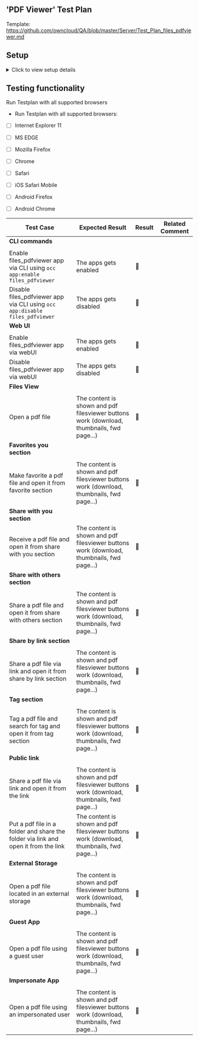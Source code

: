 ## 'PDF Viewer' Test Plan

Template: https://github.com/owncloud/QA/blob/master/Server/Test_Plan_files_pdfviewer.md

## Setup

<details><summary>Click to view setup details</summary>

* [ ] `bash ./make_oc10_apps.sh guests windows_network_drive impersonate ~/Download/apps/files_pdfviewer-0.12.0-RC4.tar.gz`
      https://...

</details>

## Testing functionality

Run Testplan with all supported browsers

- Run Testplan with all supported browsers: 
* [ ] Internet Explorer 11 
* [ ] MS EDGE 
* [ ] Mozilla Firefox 
* [ ] Chrome 
* [ ] Safari
* [ ] iOS Safari Mobile
* [ ] Android Firefox
* [ ] Android Chrome


Test Case | Expected Result | Result | Related Comment
------------- | -------------- | ----- | ------
**CLI commands** |  |   |
|  |   |
Enable files_pdfviewer app via CLI using ```occ app:enable files_pdfviewer``` | The apps gets enabled | :construction:  |
Disable files_pdfviewer app via CLI using ```occ app:disable files_pdfviewer``` | The apps gets disabled | :construction:  |
**Web UI** |  |   |
|  |   |
Enable files_pdfviewer app via webUI | The apps gets enabled | :construction:  |
Disable files_pdfviewer app via webUI | The apps gets disabled | :construction:  |
**Files View** |  |   |
|  |   |
Open a pdf file | The content is shown and pdf filesviewer buttons work (download, thumbnails, fwd page...) | :construction:  |
**Favorites you section** |  |   |
|  |   |
Make favorite a pdf file and open it from favorite section| The content is shown and pdf filesviewer buttons work (download, thumbnails, fwd page...) | :construction:  |
**Share with you section** |  |   |
Receive a pdf file and open it from share with you section| The content is shown and pdf filesviewer buttons work (download, thumbnails, fwd page...) | :construction:  |
**Share with others section**|  |   |
|  |   |
Share a pdf file and open it from share with others section| The content is shown and pdf filesviewer buttons work (download, thumbnails, fwd page...) | :construction:  |
**Share by link section**|  |   |
|  |   |
Share a pdf file via link and open it from share by link section| The content is shown and pdf filesviewer buttons work (download, thumbnails, fwd page...) | :construction:  |
**Tag section**|  |   |
|  |   |
Tag a pdf file and search for tag and open it from tag section| The content is shown and pdf filesviewer buttons work (download, thumbnails, fwd page...) | :construction:  |
**Public link**|  |   |
|  |   |
Share a pdf file via link and open it from the link| The content is shown and pdf filesviewer buttons work (download, thumbnails, fwd page...) | :construction:  |
Put a pdf file in a folder and share the folder via link and open it from the link| The content is shown and pdf filesviewer buttons work (download, thumbnails, fwd page...) | :construction:  |
**External Storage**|  |   |
|  |   |
Open a pdf file located in an external storage | The content is shown and pdf filesviewer buttons work (download, thumbnails, fwd page...) | :construction:  |
**Guest App**|  |   |
|  |   |
Open a pdf file using a guest user | The content is shown and pdf filesviewer buttons work (download, thumbnails, fwd page...) | :construction:  |
**Impersonate App**|  |   |
|  |   |
Open a pdf file using an impersonated user | The content is shown and pdf filesviewer buttons work (download, thumbnails, fwd page...) | :construction:  |
